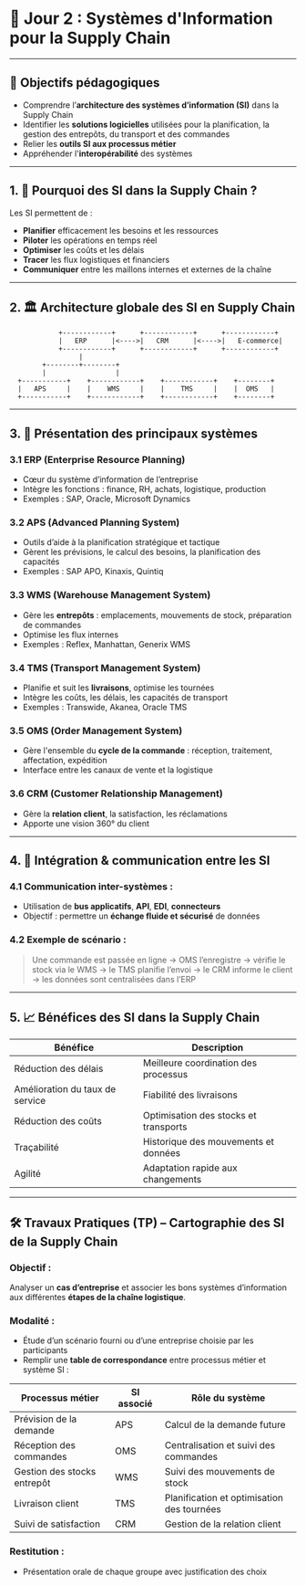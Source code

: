 # 📅 **Jour 2 : Systèmes d'Information pour la Supply Chain**

---

## 🎯 Objectifs pédagogiques

- Comprendre l’**architecture des systèmes d’information (SI)** dans la Supply Chain  
- Identifier les **solutions logicielles** utilisées pour la planification, la gestion des entrepôts, du transport et des commandes  
- Relier les **outils SI aux processus métier**  
- Appréhender l'**interopérabilité** des systèmes

---

## 1. 🧠 **Pourquoi des SI dans la Supply Chain ?**

Les SI permettent de :
- **Planifier** efficacement les besoins et les ressources  
- **Piloter** les opérations en temps réel  
- **Optimiser** les coûts et les délais  
- **Tracer** les flux logistiques et financiers  
- **Communiquer** entre les maillons internes et externes de la chaîne

---

## 2. 🏛️ **Architecture globale des SI en Supply Chain**

```
            +------------+      +------------+      +------------+
            |   ERP      |<---->|   CRM      |<---->|   E-commerce|
            +------------+      +------------+      +------------+
                 |
        +--------+--------+
        |                 |
  +-----------+    +------------+    +------------+    +--------+
  |   APS     |    |    WMS     |    |    TMS     |    |  OMS   |
  +-----------+    +------------+    +------------+    +--------+
```

---

## 3. 🧩 **Présentation des principaux systèmes**

### 3.1 **ERP (Enterprise Resource Planning)**
- Cœur du système d’information de l’entreprise
- Intègre les fonctions : finance, RH, achats, logistique, production
- Exemples : SAP, Oracle, Microsoft Dynamics

### 3.2 **APS (Advanced Planning System)**
- Outils d’aide à la planification stratégique et tactique  
- Gèrent les prévisions, le calcul des besoins, la planification des capacités  
- Exemples : SAP APO, Kinaxis, Quintiq

### 3.3 **WMS (Warehouse Management System)**
- Gère les **entrepôts** : emplacements, mouvements de stock, préparation de commandes  
- Optimise les flux internes  
- Exemples : Reflex, Manhattan, Generix WMS

### 3.4 **TMS (Transport Management System)**
- Planifie et suit les **livraisons**, optimise les tournées  
- Intègre les coûts, les délais, les capacités de transport  
- Exemples : Transwide, Akanea, Oracle TMS

### 3.5 **OMS (Order Management System)**
- Gère l'ensemble du **cycle de la commande** : réception, traitement, affectation, expédition  
- Interface entre les canaux de vente et la logistique

### 3.6 **CRM (Customer Relationship Management)**
- Gère la **relation client**, la satisfaction, les réclamations  
- Apporte une vision 360° du client

---

## 4. 🔗 **Intégration & communication entre les SI**

### 4.1 Communication inter-systèmes :
- Utilisation de **bus applicatifs**, **API**, **EDI**, **connecteurs**
- Objectif : permettre un **échange fluide et sécurisé** de données

### 4.2 Exemple de scénario :
> Une commande est passée en ligne → OMS l’enregistre → vérifie le stock via le WMS → le TMS planifie l’envoi → le CRM informe le client → les données sont centralisées dans l’ERP

---

## 5. 📈 **Bénéfices des SI dans la Supply Chain**

| Bénéfice                         | Description |
|----------------------------------|-------------|
| Réduction des délais             | Meilleure coordination des processus |
| Amélioration du taux de service | Fiabilité des livraisons |
| Réduction des coûts              | Optimisation des stocks et transports |
| Traçabilité                      | Historique des mouvements et données |
| Agilité                          | Adaptation rapide aux changements |

---

## 🛠️ **Travaux Pratiques (TP) – Cartographie des SI de la Supply Chain**

### Objectif :
Analyser un **cas d’entreprise** et associer les bons systèmes d’information aux différentes **étapes de la chaîne logistique**.

### Modalité :
- Étude d’un scénario fourni ou d’une entreprise choisie par les participants  
- Remplir une **table de correspondance** entre processus métier et système SI :

| **Processus métier**         | **SI associé** | **Rôle du système**                         |
|-----------------------------|----------------|---------------------------------------------|
| Prévision de la demande     | APS            | Calcul de la demande future                |
| Réception des commandes     | OMS            | Centralisation et suivi des commandes      |
| Gestion des stocks entrepôt | WMS            | Suivi des mouvements de stock              |
| Livraison client             | TMS            | Planification et optimisation des tournées |
| Suivi de satisfaction        | CRM            | Gestion de la relation client              |

### Restitution :
- Présentation orale de chaque groupe avec justification des choix
